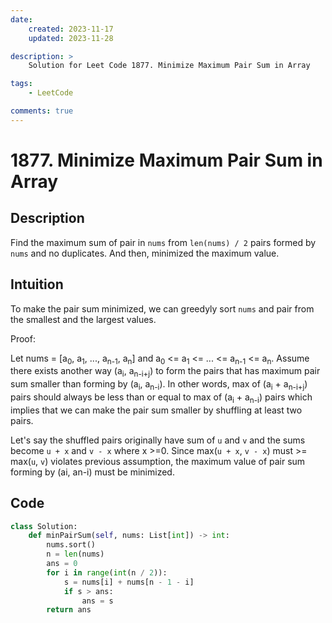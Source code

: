 ```yaml
---
date:
    created: 2023-11-17
    updated: 2023-11-28

description: >
	Solution for Leet Code 1877. Minimize Maximum Pair Sum in Array

tags:
    - LeetCode

comments: true
---
```

# 1877. Minimize Maximum Pair Sum in Array

## Description

Find the maximum sum of pair in `nums` from `len(nums) / 2` pairs formed by `nums` and no duplicates. And then, minimized the maximum value.

## Intuition

To make the pair sum minimized, we can greedyly sort `nums` and pair from the smallest and the largest values.

Proof:

Let nums = [a<sub>0</sub>, a<sub>1</sub>, ..., a<sub>n-1</sub>, a<sub>n</sub>] and a<sub>0</sub> <= a<sub>1</sub> <= ... <= a<sub>n-1</sub> <= a<sub>n</sub>.
Assume there exists another way (a<sub>i</sub>, a<sub>n-i+j</sub>) to form the pairs that has maximum pair sum smaller than forming by (a<sub>i</sub>, a<sub>n-i</sub>).
In other words, max of (a<sub>i</sub> + a<sub>n-i+j</sub>) pairs should always be less than or equal to max of (a<sub>i</sub> + a<sub>n-i</sub>) pairs which implies that we can make the pair sum smaller by shuffling at least two pairs.

Let's say the shuffled pairs originally have sum of `u` and `v` and the sums become `u + x` and `v - x` where x >=0. Since max(`u + x`, `v - x`) must >= max(`u`, `v`) violates previous assumption, the maximum value of pair sum forming by (ai, an-i) must be minimized.

## Code

```python
class Solution:
    def minPairSum(self, nums: List[int]) -> int:
        nums.sort()
        n = len(nums)
        ans = 0
        for i in range(int(n / 2)):
            s = nums[i] + nums[n - 1 - i]
            if s > ans:
                ans = s
        return ans
```